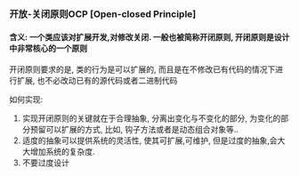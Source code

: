 ### 开放-关闭原则OCP [Open-closed Principle]

#### 含义: 一个类应该对扩展开发,对修改关闭. 一般也被简称开闭原则, 开闭原则是设计中非常核心的一个原则

开闭原则要求的是, 类的行为是可以扩展的, 而且是在不修改已有代码的情况下进行扩展, 也不必改动已有的源代码或者二进制代码

如何实现:
1. 实现开闭原则的关键就在于合理抽象, 分离出变化与不变化的部分, 为变化的部分预留可以扩展的方式, 比如, 钩子方法或者是动态组合对象等..
2. 适度的抽象可以提供系统的灵活性, 使其可扩展,可维护, 但是过度的抽象,会大大增加系统的复杂度.
3. 不要过度设计